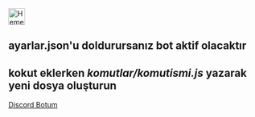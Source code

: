 
<a href="https://glitch.com/edit/?utm_content=project_nothing--&utm_source=remix_this&utm_medium=button&utm_campaign=glitchButton#!/remix/nothing--">
  <img src="https://cdn.glitch.com/2bdfb3f8-05ef-4035-a06e-2043962a3a13%2Fremix%402x.png?1513093958726" alt="Hemen Remixle" height="33">
</a>

ayarlar.json'u doldurursanız bot aktif olacaktır
------------------------------------------------
kokut eklerken *komutlar/komutismi.js* yazarak yeni dosya oluşturun
-----------------------------------------------------------------
[Discord Botum](https://bit.ly/2yr0Mkl "Shuka")






